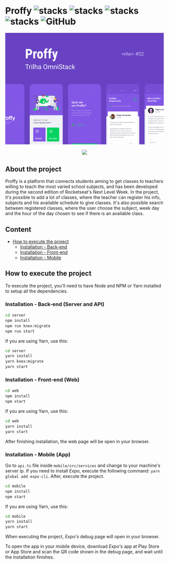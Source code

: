 # Proffy ![stacks](https://img.shields.io/badge/NodeJS-v12.18.1-brightgreen) ![stacks](https://img.shields.io/badge/ReactJS-v16.13.1-brightgreen) ![stacks](https://img.shields.io/badge/Expo-v38.0.8-brightgreen) ![stacks](https://img.shields.io/badge/Stack-Typescript-blue) ![GitHub](https://img.shields.io/github/license/legeannd/nextlevelweek-proffy)


<p align="center">
  <img src="uploads/capa-mobile.png"/>
</p>

<p align="center">
  <img src="uploads/web.gif"/>
</p>

## About the project <a id="secao-en_us"></a>

Proffy is a platform that connects students aiming to get classes to teachers willing to teach the most varied school subjects, and has been developed during the second edition of Rocketseat's Next Level Week. In the project, it's possible to add a lot of classes, where the teacher can register his info, subjects and his available schedule to give classes. It's also possible search between registered classes, where the user choose the subject, week day and the hour of the day chosen to see if there is an available class.

## Content 
  * [How to execute the project](#installation)
    * [Installation - Back-end](#installation-back)
    * [Installation - Front-end](#installation-front)
    * [Installation - Mobile](#installation-mobile)

## How to execute the project <a id="installation"></a>
To execute the project, you'll need to have Node and NPM or Yarn installed to setup all the dependencies.


### Installation - Back-end (Server and API) <a id="installation-back"></a>

```bash
cd server
npm install
npm run knex:migrate
npm run start
```

If you are using Yarn, use this:
```bash
cd server
yarn install
yarn knex:migrate
yarn start
```

### Installation - Front-end (Web) <a id="installation-front"></a>

```bash
cd web
npm install
npm start
```

If you are using Yarn, use this:
```bash
cd web
yarn install
yarn start
```

After finishing installation, the web page will be open in your browser.

### Installation - Mobile (App) <a id="installation-mobile"></a>

Go to `api.ts` file inside `mobile/src/services` and change to your machine's server ip.
If you need to install *Expo*, execute the following command: `yarn global add expo-cli`.
After, execute the project.


```bash
cd mobile
npm install
npm start
```

If you are using Yarn, use this:
```bash
cd mobile
yarn install
yarn start
```

When executing the project, *Expo's* debug page will open in your browser.

To open the app in your mobile device, download *Expo's* app at Play Store or App Store and scan the QR code shown in the debug page, and wait until the installation finishes.
